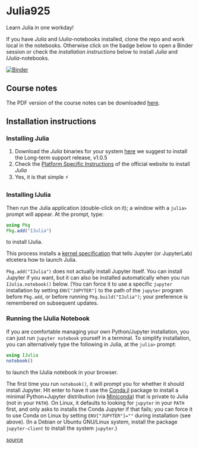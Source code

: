 # Julia925
Learn Julia in one workday!

If you have *Julia* and *IJulia*-notebooks installed, clone the repo and work local in the notebooks. Otherwise click on the badge below to open a Binder session or check the *installation instructions* below to install *Julia* and *IJulia*-notebooks.

[![Binder](https://mybinder.org/badge_logo.svg)](https://mybinder.org/v2/gh/MichielStock/Julia925/master)

## Course notes
The PDF version of the course notes can be downloaded [here](https://github.com/MichielStock/Julia925/releases/tag/V1.0).

## Installation instructions
### Installing Julia
1. Download the *Julia* binaries for your system [here](https://julialang.org/downloads/) we suggest to install the Long-term support release, v1.0.5
2. Check the [Platform Specific Instructions](https://julialang.org/downloads/platform.html) of the official website to install *Julia*
3. Yes, it is that simple :zap:

### Installing IJulia
Then run the Julia application
(double-click on it); a window with a `julia>` prompt will appear.  At
the prompt, type:
```julia
using Pkg
Pkg.add("IJulia")
```
to install IJulia.

This process installs a [kernel specification](https://jupyter-client.readthedocs.io/en/latest/kernels.html#kernelspecs) that tells Jupyter (or JupyterLab) etcetera
how to launch Julia.

`Pkg.add("IJulia")` does not actually install Jupyter itself.
You can install Jupyter if you want, but it can also be installed
automatically when you run `IJulia.notebook()` below.  (You
can force it to use a specific `jupyter` installation by
setting `ENV["JUPYTER"]` to the path of the `jupyter` program
before `Pkg.add`, or before running `Pkg.build("IJulia")`;
your preference is remembered on subsequent updates.

### Running the IJulia Notebook
If you are comfortable managing your own Python/Jupyter installation, you can just run `jupyter notebook` yourself in a terminal. To simplify installation, you can alternatively type the following in Julia, at the `julia>` prompt:
```julia
using IJulia
notebook()
```
to launch the IJulia notebook in your browser.

The first time you run `notebook()`, it will prompt you
for whether it should install Jupyter.  Hit enter to
have it use the [Conda.jl](https://github.com/Luthaf/Conda.jl)
package to install a minimal Python+Jupyter distribution (via
[Miniconda](http://conda.pydata.org/docs/install/quick.html)) that is
private to Julia (not in your `PATH`).
On Linux, it defaults to looking for `jupyter` in your `PATH` first,
and only asks to installs the Conda Jupyter if that fails; you can force
it to use Conda on Linux by setting `ENV["JUPYTER"]=""` during installation (see above).  (In a Debian or Ubuntu  GNU/Linux system, install the package `jupyter-client` to install the system `jupyter`.)

[source](https://raw.githubusercontent.com/JuliaLang/IJulia.jl/master/README.md)
